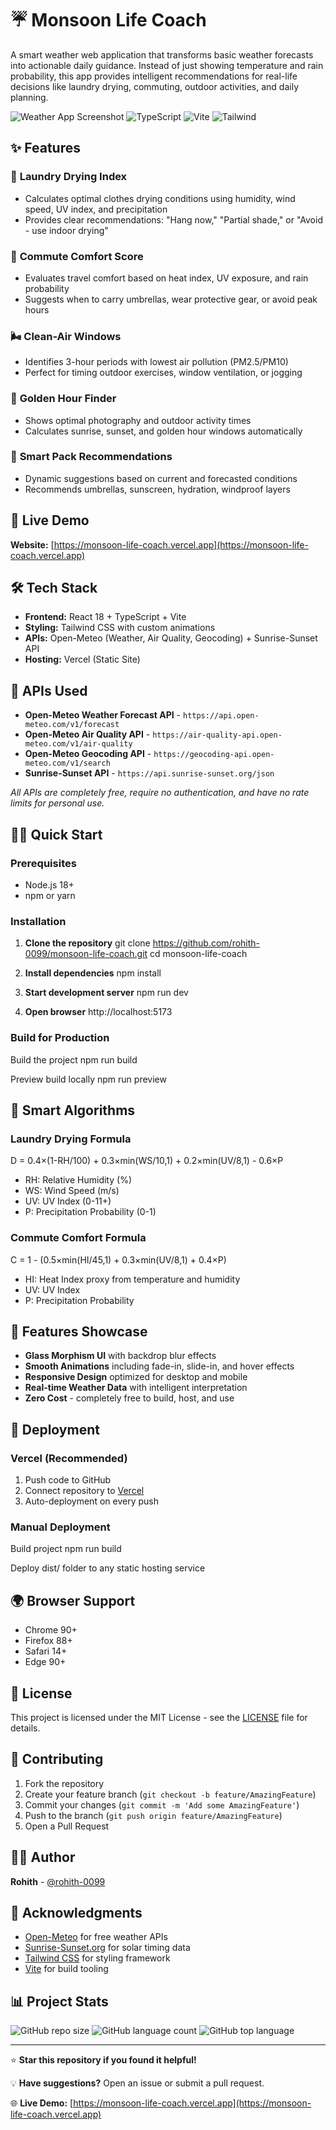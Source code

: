 # ☔ Monsoon Life Coach

A smart weather web application that transforms basic weather forecasts into actionable daily guidance. Instead of just showing temperature and rain probability, this app provides intelligent recommendations for real-life decisions like laundry drying, commuting, outdoor activities, and daily planning.

![Weather App Screenshot](https://img.shields.io/badge/React-18.0+-blue) ![TypeScript](https://img.shields.io/badge/TypeScript-5.0+-blue) ![Vite](https://img.shields.io/badge/Vite-5.0+-purple) ![Tailwind](https://img.shields.io/badge/Tailwind-3.0+-green)

## ✨ Features

### 🧺 **Laundry Drying Index**
- Calculates optimal clothes drying conditions using humidity, wind speed, UV index, and precipitation
- Provides clear recommendations: "Hang now," "Partial shade," or "Avoid - use indoor drying"

### 🚗 **Commute Comfort Score**
- Evaluates travel comfort based on heat index, UV exposure, and rain probability
- Suggests when to carry umbrellas, wear protective gear, or avoid peak hours

### 🌬️ **Clean-Air Windows**
- Identifies 3-hour periods with lowest air pollution (PM2.5/PM10)
- Perfect for timing outdoor exercises, window ventilation, or jogging

### 📸 **Golden Hour Finder**
- Shows optimal photography and outdoor activity times
- Calculates sunrise, sunset, and golden hour windows automatically

### 🎒 **Smart Pack Recommendations**
- Dynamic suggestions based on current and forecasted conditions
- Recommends umbrellas, sunscreen, hydration, windproof layers

## 🚀 Live Demo

**Website:** [https://monsoon-life-coach.vercel.app](https://monsoon-life-coach.vercel.app)



## 🛠️ Tech Stack

- **Frontend:** React 18 + TypeScript + Vite
- **Styling:** Tailwind CSS with custom animations
- **APIs:** Open-Meteo (Weather, Air Quality, Geocoding) + Sunrise-Sunset API
- **Hosting:** Vercel (Static Site)

## 📡 APIs Used

- **Open-Meteo Weather Forecast API** - `https://api.open-meteo.com/v1/forecast`
- **Open-Meteo Air Quality API** - `https://air-quality-api.open-meteo.com/v1/air-quality`
- **Open-Meteo Geocoding API** - `https://geocoding-api.open-meteo.com/v1/search`
- **Sunrise-Sunset API** - `https://api.sunrise-sunset.org/json`

*All APIs are completely free, require no authentication, and have no rate limits for personal use.*

## 🏃‍♂️ Quick Start

### Prerequisites
- Node.js 18+ 
- npm or yarn

### Installation

1. **Clone the repository**
git clone https://github.com/rohith-0099/monsoon-life-coach.git
cd monsoon-life-coach


2. **Install dependencies**
npm install


3. **Start development server**
npm run dev


4. **Open browser**
http://localhost:5173


### Build for Production

Build the project
npm run build

Preview build locally
npm run preview



## 🧮 Smart Algorithms

### Laundry Drying Formula
D = 0.4×(1-RH/100) + 0.3×min(WS/10,1) + 0.2×min(UV/8,1) - 0.6×P

- RH: Relative Humidity (%)
- WS: Wind Speed (m/s) 
- UV: UV Index (0-11+)
- P: Precipitation Probability (0-1)

### Commute Comfort Formula
C = 1 - (0.5×min(HI/45,1) + 0.3×min(UV/8,1) + 0.4×P)

- HI: Heat Index proxy from temperature and humidity
- UV: UV Index
- P: Precipitation Probability

## 🎨 Features Showcase

- **Glass Morphism UI** with backdrop blur effects
- **Smooth Animations** including fade-in, slide-in, and hover effects
- **Responsive Design** optimized for desktop and mobile
- **Real-time Weather Data** with intelligent interpretation
- **Zero Cost** - completely free to build, host, and use

## 🚀 Deployment

### Vercel (Recommended)

1. Push code to GitHub
2. Connect repository to [Vercel](https://vercel.com)
3. Auto-deployment on every push

### Manual Deployment

Build project
npm run build

Deploy dist/ folder to any static hosting service


## 🌍 Browser Support

- Chrome 90+
- Firefox 88+
- Safari 14+
- Edge 90+

## 📝 License

This project is licensed under the MIT License - see the [LICENSE](LICENSE) file for details.

## 🤝 Contributing

1. Fork the repository
2. Create your feature branch (`git checkout -b feature/AmazingFeature`)
3. Commit your changes (`git commit -m 'Add some AmazingFeature'`)
4. Push to the branch (`git push origin feature/AmazingFeature`)
5. Open a Pull Request

## 👨‍💻 Author

**Rohith** - [@rohith-0099](https://github.com/rohith-0099)

## 🙏 Acknowledgments

- [Open-Meteo](https://open-meteo.com/) for free weather APIs
- [Sunrise-Sunset.org](https://sunrise-sunset.org/) for solar timing data
- [Tailwind CSS](https://tailwindcss.com/) for styling framework
- [Vite](https://vitejs.dev/) for build tooling

## 📊 Project Stats

![GitHub repo size](https://img.shields.io/github/repo-size/rohith-0099/monsoon-life-coach)
![GitHub language count](https://img.shields.io/github/languages/count/rohith-0099/monsoon-life-coach)
![GitHub top language](https://img.shields.io/github/languages/top/rohith-0099/monsoon-life-coach)

---

⭐ **Star this repository if you found it helpful!**

💡 **Have suggestions?** Open an issue or submit a pull request.

🌐 **Live Demo:** [https://monsoon-life-coach.vercel.app](https://monsoon-life-coach.vercel.app)

